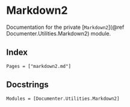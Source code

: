 # Markdown2

Documentation for the private [`Markdown2`](@ref Documenter.Utilities.Markdown2) module.

## Index

```@index
Pages = ["markdown2.md"]
```

## Docstrings

```@autodocs
Modules = [Documenter.Utilities.Markdown2]
```